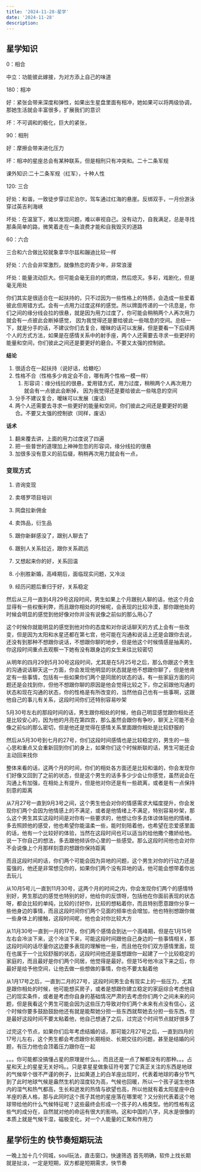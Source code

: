 ```yaml
---
title: '2024-11-28-星学'
date: '2024-11-28'
description: 
---
```



<h2 id="星学知识"><a href="#星学知识" class="headerlink" title="星学知识"></a>星学知识</h2><p>0：相合</p>
<p>中立：功能彼此嫁接，为对方添上自己的味道</p>
<p>180：相冲</p>
<p>好：紧张会带来深度和弹性，如果出生星盘里面有相冲，她如果可以将两级协调，那她生活就会丰富很多，扩展我们的意识</p>
<p>坏：不可调和的极化，巨大的紧张，</p>
<p>90：相刑</p>
<p>好：摩擦会带来进化压力</p>
<p>坏：相冲的星座总会有某种联系，但是相刑只有冲突和。二十二条军规</p>
<p>课外知识:二十二条军规（红军），十种人性</p>
<p>120: 三合</p>
<p>好处：和谐，一致徒步穿过尼泊尔，驾车通过红海的悬崖。反绑双手，一月份游泳穿过英吉利海峡</p>
<p>坏处：在温室下，难以发现问题，难以审视自己。没有动力，自我满足，总是寻找那条简单的路，微笑着走在一条浪费才能和自我毁灭的道路</p>
<p>60：六合</p>
<p>三合和六合做比较就象拿华尔兹和蹦迪比较一样</p>
<p>好处：六合会非常激烈，就像热恋的青少年，非常浪漫</p>
<p>坏处：能量流动巨大。但可能会毫无目的的燃烧，然后熄灭。多彩，戏剧化，但是毫无用处</p>
<p>你们其实是很适合在一起扶持的，只不过因为一些性格上的特质，会造成一些爱着彼此但用错方式。会有一点用力过度这样的感觉。所以牌面传递的一个讯息是，你们之间的缘分线会拉的很悬，就是因为用力过度了，你可能会稍稍两个人再次用力就会有一点彼此会断掉感觉， 因为我觉得还是要给彼此一些喘息的空间。总结一下，就是分手的话，不建议你们去复合，暧昧的话可以发展，但是要看一下后续两个人的方式方法，如果是在感情关系中的射手座，两个人还需要去寻求一些更好的能量和空间，你们彼此之间还是要更好的磨合。不要又太强的控制欲。</p>
<p><strong>结论</strong></p>
<ol>
<li>很适合在一起扶持（说好话，给糖吃）</li>
<li>性格不合（性格多少肯定会不合，哪有两个性格一模一样）<ol>
<li>形容词：缘分线拉的很悬，爱用错方式，用力过度，稍稍两个人再次用力就会有一点彼此会断掉， 因为我觉得还是要给彼此一些喘息的空间</li>
</ol>
</li>
<li>分手不建议复合，暧昧可以发展（废话）</li>
<li>两个人还需要去寻求一些更好的能量和空间，你们彼此之间还是要更好的磨合。不要又太强的控制欲（同样，废话）</li>
</ol>
<p><strong>话术</strong></p>
<ol>
<li>翻来覆去讲，上面的用力过度说了四遍</li>
<li>把一些普世的道理加上神神忽忽的形容词，缘分线拉的很悬</li>
<li>加很多没有意义的前后缀，稍稍再次用力就会有一点，</li>
</ol>
<h3 id="变现方式"><a href="#变现方式" class="headerlink" title="变现方式"></a>变现方式</h3><ol>
<li><p>咨询变现</p>
</li>
<li><p>卖塔罗项目培训</p>
</li>
<li><p>网盘拉新佣金</p>
</li>
<li><p>卖饰品，衍生品</p>
</li>
<li><p>跟你新鲜感没了，跟别人聊去了</p>
</li>
<li><p>跟别人关系拉近，跟你关系疏远</p>
</li>
<li><p>又想起来你的好，关系回温</p>
</li>
<li><p>小别胜新婚，高峰期后，面临现实问题，又冷淡</p>
</li>
<li><p>经历问题后重归于好，关系稳定</p>
</li>
</ol>

<p>然后从三月一直到4月29号这段时间，男生如果上个月跟别人聊的话，他这个月会显得有一些权衡利弊，而且跟你相处的时候呢，会表现的比较冷漠，那你跟他处的时候会明显的感觉到他好像对你并没有说像之前似的那么用心了</p>
<p>这个时候你就能明显的感觉到他对你的态度和对你说话聊天的方式上会有一些改变，但是因为太阳和水星还都在第七宫，他可能在沟通和说话上还是会跟你去说，还没有到那种不想跟你说话，不想跟你聊的地步，但是他这个时候情感是抽离的，你这段时间重点去观察一下她有没有跟身边的女生来往比较密切</p>
<p>从明年的四月29到5月30号这段时间，尤其是在5月25号之后，那么你跟这个男生的沟通说话聊天这一方面，你会发现他明显的状态就是他不想跟你聊了，但是他肯定有一些事情，包括有一些如果你们两个是同居的状态的话，有一些家庭方面的问题还是会找到你，但他不想跟你聊的原因是他会觉得比较之下，你之前跟他沟通的状态和现在沟通的状态，你的性格是有所改变的，当然他自己也有一些事啊，这跟他自己的事儿有关系，这段时间你们还特别容易吵架</p>
<p>5月30号左右的那段时间的话，男生跟你相处的时候，他自己明显感觉跟你相处还是比较安心的，因为他的月亮在第四宫，那么虽然会跟你有争吵，聊天上可能不会像之前似的那么密切，但是他还是觉得在感情关系里面跟你相处是比较舒服的</p>
<p>然后从5月30号到七月的27号，你们这段时间感情也是比较稳定的，男生的一些心思和重点又会重新回到你们的身上，如果你们这个时候断联的话，男生可能还会主动回来找你</p>
<p>整体来看的话，这两个月的时间，你们的相处各方面还是比较和谐的，你会发现你们好像又回到了之前的状态，但是这个男生的话多多少少会让你感觉，虽然说会在沟通上有加强，在相处上有提升，但是他对你还是有一些疏离，或者是有一点保持刻意的距离</p>
<p>从7月27号一直到9月3号之间，这个男生他会对你的情感需求大幅度提升，你会发现你们两个会因为他情感上的不满足，或者是他情绪上不满足，特别容易吵架，那么这个男生其实这段时间是对你有一些要求的，他想让你多去体谅体贴他的情绪，多去照顾他的感受，他也希望你能温柔一些，能时刻陪着他，也希望在恋爱感里面的话，他有一个比较好的体验，当然在这段时间也可以适当的给他撒个撒娇给他。说一下你自己的想法，多去跟他倾诉你心里的一些感受。那么这段时间他也会对你不会说像上个月那样刻意的想跟你保持距离</p>
<p>而且这段时间的话，你们两个可能会因为异地的问题，这个男生对你的行动力还是蛮强的，他还是非常想见你的，如果你们两个没有异地的话，他可能会想带着你出去玩儿</p>
<p>从10月5号儿一直到11月30号，这两个月的时间之内，你会发现你们两个的感情特别好，男生那边的感觉也特别的好，他给你的反馈呀，包括他在你面前表现的状态呀，都会比较的单纯，比较的讨好你，比较的想粘着你，而且特别愿意跟你分享一些他身边的事情，而且这段时间你们两个见面的频率也会增加，他也特别想跟你做一些身体上的接触，这段时间呢，他也会对你比较大方</p>
<p>从11月30号一直到一月的17号，你们两个感情会到达一个高峰期，但是在1月15号左右会冷淡下来，这个冷淡下来，可能这段时间跟他自己身边的一些事情相关，那这段时间的话尽量你这边要多表现的理解他一些，而且他在你们双方感情里面，现在也属于一个比较舒服的状态，这段时间他还是蛮想跟你一起建了一个比较稳定的家庭的，而且最好是你们两个同居，他觉得是最好。但是15号他冷淡下来之后，你最好是给予他空间，让他去做一些想做的事情，你也不要太黏着他</p>
<p>从1月17号之后，一直到二月的27号，这段时间男生会有现实上的一些压力，尤其是跟你相处的时候，他可能想买房子，或者是想跟你建立稳定的家庭综合考虑他自己的现实条件，或者是考虑你自身的基础情况严肃的去考虑你们两个之间未来的问题，但是我看这个男生可能会因为这些压力导致对你们两个未来有点没有信心，这个时候你要多鼓励鼓励他还有就是能帮她分担一些东西就帮她去分担一些东西，但是最好这段时间不要太粘着他，他自己想通了之后，过完这个时间节点就好很多了</p>
<p>过完这个节点，如果你们后年考虑结婚的话，那可能2月27号之后，一直到四月的17号儿左右，这个男生都会考虑跟你长期相处、长期交往的问题，甚至是结婚的问题，有压力他也会顶着压力跟你在一起</p>

<p>。。。你可能都没搞懂占星的原理是什么。。而且还是一点了解都没有的那种。。。占星和天上的星星无关好吗。。只是拿星星做象征符号罢了它真正关注的东西是地球的气候举个很不严谨的例子，比如黄道上的白羊座出现时，代表着地球的春分节气到了此时地球气候是盎然生机的湿度较为高，气候也回暖，所以一个孩子诞生他体内的湿气和热气都高，生长和迸发的热情与欲望也高，所以他就有着太阳星座中白羊座的表人格，那与此同时这个孩子其他的星座落在哪里呢？又分别代表着这个地球带给他的什么气候特征呢？这些最终会形成一个孩子的人格类型。他的性格有这些气的成分在，自然就对他的命运有很大的影响。这和中国的八字，风水是很像的本质上就是气候干湿，磁极变化，对一个人能量的汇聚和作用力</p>


## 星学衍生的 快节奏短期玩法
一晚上加十几个同城，soul玩法，直击窗口，快速筛选
首先明确，软件上找长期就是扯淡，一定是短期，双方都是短期需求，快节奏